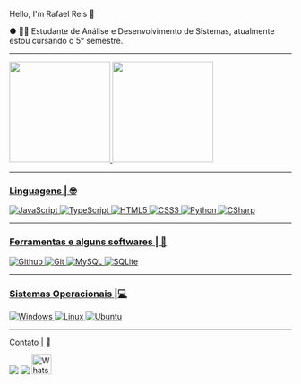 Hello, I'm Rafael Reis :call_me_hand:

 ● 👨‍🎓 Estudante de Análise e Desenvolvimento de Sistemas, atualmente estou cursando o 5° semestre.
***
 
 <div>
  <a href="https://github.com/rafaelreis1910">
  <img height="180em" src="https://github-readme-stats.vercel.app/api?username=rafaelreis1910&show_icons=true&theme=dracula&include_all_commits=true&count_private=true"/>
  <img height="180em" src="https://github-readme-stats.vercel.app/api/top-langs/?username=rafaelreis1910&layout=compact&langs_count=7&theme=dracula"/>
</div>
 
  ***

 

### Linguagens | :nerd_face:
  
<img alt="JavaScript" src="https://img.shields.io/badge/javascript-000000.svg?style=for-the-badge&logo=javascript&logoColor=%23F7DF1E"/> 
<img alt="TypeScript" src="https://img.shields.io/badge/TypeScript-007ACC?style=for-the-badge&logo=typescript&logoColor=white"/>  
<img alt="HTML5" src="https://img.shields.io/badge/html5-000000.svg?style=for-the-badge&logo=html5&logoColor=white"/>
<img alt="CSS3" src="https://img.shields.io/badge/css3%20-000000.svg?&style=for-the-badge&logo=css3&logoColor=white"/>
<img alt="Python" src="https://img.shields.io/badge/Python-3776AB?style=for-the-badge&logo=python&logoColor=white"/>
<img alt="CSharp" src="https://img.shields.io/badge/C%23-239120?style=for-the-badge&logo=c-sharp&logoColor=white"/>

 ***
 
### Ferramentas e alguns softwares | 🔧

<img alt="Github" src="https://img.shields.io/badge/github-%23121011.svg?style=for-the-badge&logo=github&logoColor=white"/>
<img alt="Git" src="https://img.shields.io/badge/git-%23121011.svg?style=for-the-badge&logo=git&logoColor=white"/> 
<img alt="MySQL" src="https://img.shields.io/badge/mysql-%23121011.svg?&style=for-the-badge&logo=mysql&logoColor=white"/> 
<img alt="SQLite" src="https://img.shields.io/badge/sqlite-%23121011.svg?style=for-the-badge&logo=sqlite&logoColor=white"/>

 ***
  
### Sistemas Operacionais |💻
  
<img alt="Windows" src="https://img.shields.io/badge/Windows-%23121011?style=for-the-badge&logo=windows&logoColor=white"/>
<img alt="Linux" src="https://img.shields.io/badge/Linux-%23121011?style=for-the-badge&logo=linux&logoColor=black"/>
<img alt="Ubuntu" src="https://img.shields.io/badge/Ubuntu-%23121011?style=for-the-badge&logo=ubuntu&logoColor=white"/>

***
Contato | :email:

  <div  
  <a href = "mailto:rafael.reisss96@gmail.com"><img src="https://img.shields.io/badge/-Gmail-%23333?style=for-the-badge&logo=gmail&logoColor=white" target="_blank"></a>
  <a href="https://www.linkedin.com/in/rafael-reis-096661174" target="_blank"><img src="https://img.shields.io/badge/-LinkedIn-%230077B5?style=for-the-badge&logo=linkedin&logoColor=white" target="_blank"></a> 
  <a href="https://api.whatsapp.com/send?phone=+5512992124260"><img src="https://github.com/Quadrified/Quadrified/blob/master/assets/social_media_svgs/whatsapp-round.svg" width="35px" alt="Whatsapp"></a> &nbsp; &nbsp;
  </div>
 
